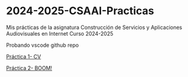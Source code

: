 # 2024-2025-CSAAI-Practicas
Mis prácticas de la asignatura Construcción de Servicios y Aplicaciones Audiovisuales en Internet Curso 2024-2025


Probando vscode github repo

<p>
    <a href ="https://luciamun.github.io/2024-2025-CSAAI-Practicas/P1/CVRESPONSIVE/index.html"> Práctica 1- CV</a>

</p>

<p>
    <a href ="https://luciamun.github.io/2024-2025-CSAAI-Practicas/P2/index.html"> Práctica 2- BOOM!</a>

</p>